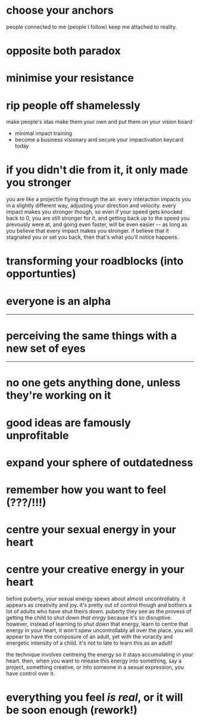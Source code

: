 # choose your anchors

people connected to me (people I follow) keep me attached to reality.

# opposite both paradox

# minimise your resistance

# rip people off shamelessly

make people's idas make them your own and put them on your vision board

- minimal impact training
- become a business visionary and secure your impactivation keycard today

# if you didn't die from it, it only made you stronger

you are like a projectile flying through the air. every interaction impacts you in a slightly different way, adjusting your direction and velocity. every impact makes you stronger though, so even if your speed gets knocked back to 0, you are still stronger for it, and getting back up to the speed you prevously were at, and going even faster, will be even easier -- as long as you believe that every impact makes you stronger. if believe that it stagnated you or set you back, then that's what you'll notice happens.

# transforming your roadblocks (into opportunties)

# everyone is an alpha

---

# perceiving the same things with a new set of eyes

---

# no one gets anything done, unless they're working on it

# good ideas are famously unprofitable

# expand your sphere of outdatedness

# remember how you want to feel (???/!!!)

# centre your sexual energy in your heart
# centre your creative energy in your heart

before puberty, your sexual energy spews about almost uncontrollably. it appears as creativity and joy. it's pretty out of control though and bothers a lot of adults who have shut theirs down. puberty they see as the provess of getting the child to *shut down that enrgy* because it's so disruptive. however, instead of learning to *shut down* that energy, learn to centre that energy in your heart, it won't spew uncontrollably all over the place. you will appear to have the composure of an adult, yet with the voracity and energetic intensity of a child. it's not to late to learn this as an adult!

the technique involves centreing the energy so it stays accumulating in your heart. then, when you want to release this energy into something, say a project, something creative, or into someone in a sexual expression, you have control over it.

# everything you feel *is real*, or it will be soon enough (rework!)
